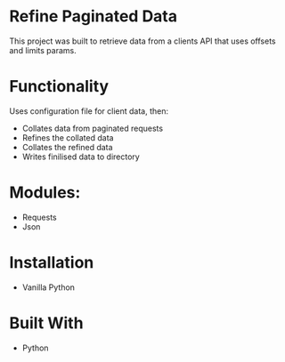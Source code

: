 # Refine Paginated Data

This project was built to retrieve data from a clients API that uses offsets and limits params.

# Functionality

Uses configuration file for client data, then:

- Collates data from paginated requests
- Refines the collated data
- Collates the refined data
- Writes finilised data to directory

# Modules:

- Requests
- Json

# Installation

- Vanilla Python

# Built With

- Python
